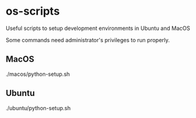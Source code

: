 # os-scripts
Useful scripts to setup development environments in Ubuntu and MacOS

Some commands need administrator's privileges to run properly.

## MacOS
./macos/python-setup.sh

## Ubuntu
./ubuntu/python-setup.sh